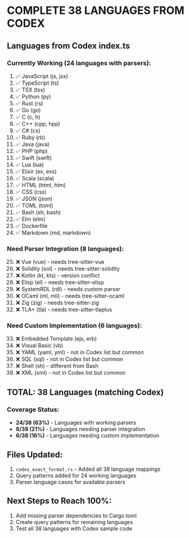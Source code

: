 # COMPLETE 38 LANGUAGES FROM CODEX

## Languages from Codex index.ts

### Currently Working (24 languages with parsers):
1. ✅ JavaScript (js, jsx)
2. ✅ TypeScript (ts) 
3. ✅ TSX (tsx)
4. ✅ Python (py)
5. ✅ Rust (rs)
6. ✅ Go (go)
7. ✅ C (c, h)
8. ✅ C++ (cpp, hpp)
9. ✅ C# (cs)
10. ✅ Ruby (rb)
11. ✅ Java (java)
12. ✅ PHP (php)
13. ✅ Swift (swift)
14. ✅ Lua (lua)
15. ✅ Elixir (ex, exs)
16. ✅ Scala (scala)
17. ✅ HTML (html, htm)
18. ✅ CSS (css)
19. ✅ JSON (json)
20. ✅ TOML (toml)
21. ✅ Bash (sh, bash)
22. ✅ Elm (elm)
23. ✅ Dockerfile
24. ✅ Markdown (md, markdown)

### Need Parser Integration (8 languages):
25. ❌ Vue (vue) - needs tree-sitter-vue
26. ❌ Solidity (sol) - needs tree-sitter-solidity
27. ❌ Kotlin (kt, kts) - version conflict
28. ❌ Elisp (el) - needs tree-sitter-elisp
29. ❌ SystemRDL (rdl) - needs custom parser
30. ❌ OCaml (ml, mli) - needs tree-sitter-ocaml
31. ❌ Zig (zig) - needs tree-sitter-zig
32. ❌ TLA+ (tla) - needs tree-sitter-tlaplus

### Need Custom Implementation (6 languages):
33. ❌ Embedded Template (ejs, erb)
34. ❌ Visual Basic (vb)
35. ❌ YAML (yaml, yml) - not in Codex list but common
36. ❌ SQL (sql) - not in Codex list but common
37. ❌ Shell (sh) - different from Bash
38. ❌ XML (xml) - not in Codex list but common

## TOTAL: 38 Languages (matching Codex)

### Coverage Status:
- **24/38 (63%)** - Languages with working parsers
- **8/38 (21%)** - Languages needing parser integration
- **6/38 (16%)** - Languages needing custom implementation

## Files Updated:
1. `codex_exact_format.rs` - Added all 38 language mappings
2. Query patterns added for 24 working languages
3. Parser language cases for available parsers

## Next Steps to Reach 100%:
1. Add missing parser dependencies to Cargo.toml
2. Create query patterns for remaining languages
3. Test all 38 languages with Codex sample code
